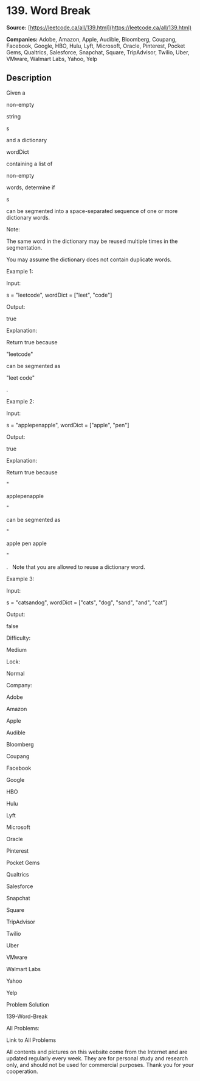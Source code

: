# 139. Word Break

**Source:** [https://leetcode.ca/all/139.html](https://leetcode.ca/all/139.html)

**Companies:** Adobe, Amazon, Apple, Audible, Bloomberg, Coupang, Facebook, Google, HBO, Hulu, Lyft, Microsoft, Oracle, Pinterest, Pocket Gems, Qualtrics, Salesforce, Snapchat, Square, TripAdvisor, Twilio, Uber, VMware, Walmart Labs, Yahoo, Yelp

## Description

Given a

non-empty

string

s

and a dictionary

wordDict

containing a list of

non-empty

words, determine if

s

can be
        segmented into a space-separated sequence of one or more dictionary words.

Note:

The same word in the dictionary may be reused multiple times in the segmentation.

You may assume the dictionary does not contain duplicate words.

Example 1:

Input:

s = "leetcode", wordDict = ["leet", "code"]

Output:

true

Explanation:

Return true because

"leetcode"

can be segmented as

"leet code"

.

Example 2:

Input:

s = "applepenapple", wordDict = ["apple", "pen"]

Output:

true

Explanation:

Return true because

"

applepenapple

"

can be segmented as

"

apple pen apple

"

.
             Note that you are allowed to reuse a dictionary word.

Example 3:

Input:

s = "catsandog", wordDict = ["cats", "dog", "sand", "and", "cat"]

Output:

false

Difficulty:

Medium

Lock:

Normal

Company:

Adobe

Amazon

Apple

Audible

Bloomberg

Coupang

Facebook

Google

HBO

Hulu

Lyft

Microsoft

Oracle

Pinterest

Pocket Gems

Qualtrics

Salesforce

Snapchat

Square

TripAdvisor

Twilio

Uber

VMware

Walmart Labs

Yahoo

Yelp

Problem Solution

139-Word-Break

All Problems:

Link to All Problems

All contents and pictures on this website come from the Internet and are updated regularly every week. They are for personal study and research only, and should not be used for commercial purposes. Thank you for your cooperation.

